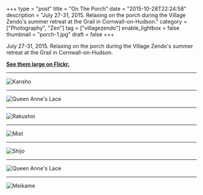+++
type = "post"
title = "On The Porch"
date = "2015-10-28T22:24:58"
description = "July 27-31, 2015. Relaxing on the porch during the Village Zendo's summer retreat at the Grail in Cornwall-on-Hudson."
category = ["Photography", "Zen"]
tag = ["villagezendo"]
enable_lightbox = false
thumbnail = "porch-1.jpg"
draft = false
+++

<p>July 27-31, 2015. Relaxing on the porch during the Village Zendo's summer retreat at the Grail in Cornwall-on-Hudson.</p>
<p><a href="https://www.flickr.com/photos/emptysquare/albums/72157657863640133"><strong>See them large on Flickr.</strong></a></p>
<hr />
<p><img style="display:block; margin-left:auto; margin-right:auto;" src="porch-1.jpg" alt="Kansho" title="Kansho" /></p>
<hr />
<p><img style="display:block; margin-left:auto; margin-right:auto;" src="porch-2.jpg" alt="Queen Anne's Lace" title="Queen Anne's Lace" /></p>
<hr />
<p><img style="display:block; margin-left:auto; margin-right:auto;" src="porch-3.jpg" alt="Rakushin" title="Rakushin" /></p>
<hr />
<p><img style="display:block; margin-left:auto; margin-right:auto;" src="porch-4.jpg" alt="Mist" title="Mist" /></p>
<hr />
<p><img style="display:block; margin-left:auto; margin-right:auto;" src="porch-5.jpg" alt="Shijo" title="Shijo" /></p>
<hr />
<p><img style="display:block; margin-left:auto; margin-right:auto;" src="porch-6.jpg" alt="Queen Anne's Lace" title="Queen Anne's Lace" /></p>
<hr />
<p><img style="display:block; margin-left:auto; margin-right:auto;" src="porch-7.jpg" alt="Meikame" title="Meikame" /></p>
